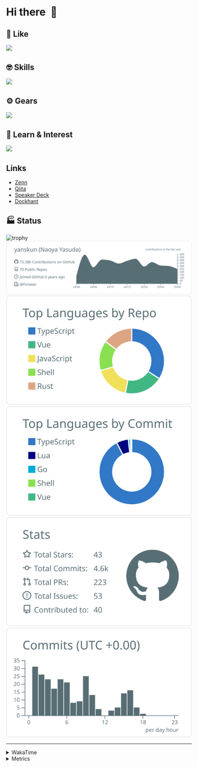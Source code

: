 # Hi there&nbsp; :wave:

## 💌 Like
<img src="https://go-skill-icons.vercel.app/api/icons?i=github" />

## 🤓 Skills
<img src="https://go-skill-icons.vercel.app/api/icons?i=js,ts,vue,nuxtjs,react,nextjs,go,lua,git" />

## ⚙️ Gears
<img src="https://go-skill-icons.vercel.app/api/icons?i=neovim,vscode,githubcopilot,alacritty,tmux" />

## 📖 Learn & Interest
<img src="https://go-skill-icons.vercel.app/api/icons?i=rust,deno,css,zig,playwright,githubactions,storybook,netlify,eslint" />

## Links
- [Zenn](https://zenn.dev/yanskun)
- [Qiita](https://qiita.com/yanskun)
- [Speaker Deck](https://speakerdeck.com/yanskun)
- [Dockhant](https://www.dockhunt.com/users/yanskun)

<!-- https://github.com/ryo-ma/github-profile-trophy -->

## 🏭 Status

<img src="https://github-profile-trophy.vercel.app/?username=yanskun&theme=onedark&row=1" alt="trophy">

<!-- https://github.com/vn7n24fzkq/github-profile-summary-cards -->
<picture>
  <source media="(prefers-color-scheme: dark)" srcset="https://raw.githubusercontent.com/yanskun/yanskun/master/profile-summary-card-output/nord_dark/0-profile-details.svg">
 <img src="https://raw.githubusercontent.com/yanskun/yanskun/master/profile-summary-card-output/default/0-profile-details.svg">
</picture>
<br>
<picture>
  <source media="(prefers-color-scheme: dark)" srcset="https://raw.githubusercontent.com/yanskun/yanskun/master/profile-summary-card-output/nord_dark/1-repos-per-language.svg">
 <img src="https://raw.githubusercontent.com/yanskun/yanskun/master/profile-summary-card-output/default/1-repos-per-language.svg">
</picture>
<picture>
  <source media="(prefers-color-scheme: dark)" srcset="https://raw.githubusercontent.com/yanskun/yanskun/master/profile-summary-card-output/nord_dark/2-most-commit-language.svg">
 <img src="https://raw.githubusercontent.com/yanskun/yanskun/master/profile-summary-card-output/default/2-most-commit-language.svg">
</picture>
<br>
<picture>
  <source media="(prefers-color-scheme: dark)" srcset="https://raw.githubusercontent.com/yanskun/yanskun/master/profile-summary-card-output/nord_dark/3-stats.svg">
 <img src="https://raw.githubusercontent.com/yanskun/yanskun/master/profile-summary-card-output/default/3-stats.svg">
</picture>
<picture>
  <source media="(prefers-color-scheme: dark)" srcset="https://raw.githubusercontent.com/yanskun/yanskun/master/profile-summary-card-output/nord_dark/4-productive-time.svg">
 <img src="https://raw.githubusercontent.com/yanskun/yanskun/master/profile-summary-card-output/default/4-productive-time.svg">
</picture>

---

<details>
  <summary>WakaTime</summary>
<!--START_SECTION:waka-->
![Code Time](http://img.shields.io/badge/Code%20Time-2%2C248%20hrs%2056%20mins-blue)

**🐱 My GitHub Data** 

> 📦 148.1 kB Used in GitHub's Storage 
 > 
> 🏆 1,960 Contributions in the Year 2025
 > 
> 💼 Opted to Hire
 > 
> 📜 130 Public Repositories 
 > 
> 🔑 4 Private Repositories 
 > 
**I'm an Early 🐤** 

```text
🌞 Morning                29272 commits       ████░░░░░░░░░░░░░░░░░░░░░   16.09 % 
🌆 Daytime                111550 commits      ███████████████░░░░░░░░░░   61.33 % 
🌃 Evening                37296 commits       █████░░░░░░░░░░░░░░░░░░░░   20.50 % 
🌙 Night                  3770 commits        █░░░░░░░░░░░░░░░░░░░░░░░░   02.07 % 
```
📅 **I'm Most Productive on Tuesday** 

```text
Monday                   28680 commits       ████░░░░░░░░░░░░░░░░░░░░░   15.77 % 
Tuesday                  40497 commits       ██████░░░░░░░░░░░░░░░░░░░   22.26 % 
Wednesday                38273 commits       █████░░░░░░░░░░░░░░░░░░░░   21.04 % 
Thursday                 34847 commits       █████░░░░░░░░░░░░░░░░░░░░   19.16 % 
Friday                   33148 commits       █████░░░░░░░░░░░░░░░░░░░░   18.22 % 
Saturday                 2174 commits        ░░░░░░░░░░░░░░░░░░░░░░░░░   01.20 % 
Sunday                   4269 commits        █░░░░░░░░░░░░░░░░░░░░░░░░   02.35 % 
```


📊 **This Week I Spent My Time On** 

```text
🕑︎ Time Zone: Asia/Tokyo

💬 Programming Languages: 
TypeScript               21 hrs 12 mins      █████████████████████░░░░   83.46 % 
Go                       1 hr 16 mins        █░░░░░░░░░░░░░░░░░░░░░░░░   05.02 % 
Other                    1 hr 8 mins         █░░░░░░░░░░░░░░░░░░░░░░░░   04.48 % 
TOML                     22 mins             ░░░░░░░░░░░░░░░░░░░░░░░░░   01.46 % 
SQL                      21 mins             ░░░░░░░░░░░░░░░░░░░░░░░░░   01.42 % 

🔥 Editors: 
Neovim                   22 hrs 3 mins       ██████████████████████░░░   86.82 % 
VS Code                  3 hrs 20 mins       ███░░░░░░░░░░░░░░░░░░░░░░   13.18 % 

💻 Operating System: 
Mac                      25 hrs 24 mins      █████████████████████████   100.00 % 
```


 Last Updated on 17/06/2025 05:32:23 UTC
<!--END_SECTION:waka-->
</details>

<details>
  <summary>Metrics</summary>
  <img src="https://github.com/yanskun/yanskun/blob/main/github-metrics.svg" alt="Metrics">
</details>
